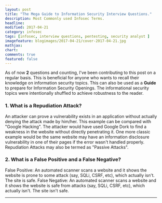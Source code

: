 ```yaml
---
layout: post
title: "The Mega Guide to Information Security Interview Questions."
description: Most Commonly used Infosec Terms.
headline: 
modified: 2017-04-21
category: infosec
tags: [infosec, interview questions, pentesting, security analyst ]
imagefeature: blogimages/2017-04-21/cover-2017-04-21.jpg
mathjax: 
chart: 
comments: true
featured: false
---
```


As of now **2** questions and counting, I've been contributing to this post on a regular basis. This is beneficial for anyone who wants to recall their knowledge on information security topics. This can also be used as a **Guide** to prepare for Information Security Openings. The informational security topics were intentionally shuffled to achieve robustness to the reader.


### 1. What is a Repudiation Attack?

An attacker can prove a vulnerability exists in an application without actually denying the attack made by him/her. This example can be compared with "Google Hacking". The attacker would have used Google Dork to find a weakness in the website without directly penetrating it. One more classic example would be the same website may have an information disclosure vulnerability in one of their pages if the error wasn't handled properly. Repudiation Attacks may also be termed as "Passive Attacks".


### 2. What is a False Positive and a False Negative?

False Positive: An automated scanner scans a website and it shows the website is prone to some attack (say, SQLi, CSRF, etc), which actually isn't. The site is safe.
False Negative: An automated scanner scans a website and it shows the website is safe from attacks (say, SQLi, CSRF, etc), which actually isn't. The site isn't safe.

---